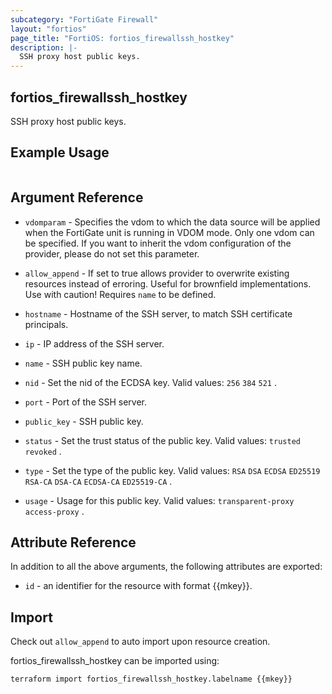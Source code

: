 ```yaml
---
subcategory: "FortiGate Firewall"
layout: "fortios"
page_title: "FortiOS: fortios_firewallssh_hostkey"
description: |-
  SSH proxy host public keys.
---
```


## fortios_firewallssh_hostkey
SSH proxy host public keys.

## Example Usage

```hcl

```

## Argument Reference
* `vdomparam` - Specifies the vdom to which the data source will be applied when the FortiGate unit is running in VDOM mode. Only one vdom can be specified. If you want to inherit the vdom configuration of the provider, please do not set this parameter.
* `allow_append` - If set to true allows provider to overwrite existing resources instead of erroring. Useful for brownfield implementations. Use with caution! Requires `name` to be defined.

* `hostname` - Hostname of the SSH server, to match SSH certificate principals. 
* `ip` - IP address of the SSH server.
* `name` - SSH public key name.
* `nid` - Set the nid of the ECDSA key. Valid values: `256` `384` `521` .
* `port` - Port of the SSH server.
* `public_key` - SSH public key.
* `status` - Set the trust status of the public key. Valid values: `trusted` `revoked` .
* `type` - Set the type of the public key. Valid values: `RSA` `DSA` `ECDSA` `ED25519` `RSA-CA` `DSA-CA` `ECDSA-CA` `ED25519-CA` .
* `usage` - Usage for this public key. Valid values: `transparent-proxy` `access-proxy` .

## Attribute Reference

In addition to all the above arguments, the following attributes are exported:
* `id` - an identifier for the resource with format {{mkey}}.

## Import

Check out `allow_append` to auto import upon resource creation.

fortios_firewallssh_hostkey can be imported using:
```sh
terraform import fortios_firewallssh_hostkey.labelname {{mkey}}
```
